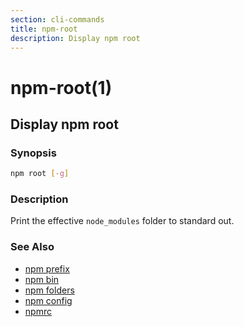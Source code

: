```yaml
---
section: cli-commands
title: npm-root
description: Display npm root
---
```


# npm-root(1)

## Display npm root

### Synopsis

```bash
npm root [-g]
```

### Description

Print the effective `node_modules` folder to standard out.

### See Also

- [npm prefix](/cli-commands/npm-prefix)
- [npm bin](/cli-commands/npm-bin)
- [npm folders](/configuring-npm/folders)
- [npm config](/cli-commands/npm-config)
- [npmrc](/configuring-npm/npmrc)
